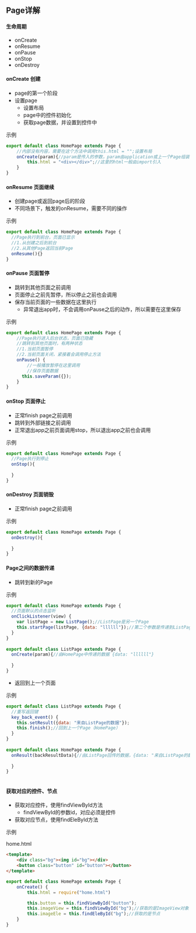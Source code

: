 ## Page详解

#### 生命周期

* onCreate
* onResume
* onPause
* onStop
* onDestroy

#### onCreate 创建

* page的第一个阶段
* 设置page
  * 设置布局
  * page中的控件初始化
  * 获取page数据，并设置到控件中

示例

```javascript
export default class HomePage extends Page {
    //内部没有内容，需要在这个方法中调用this.html = "";设置布局
    onCreate(param){//param是传入的参数，param由application或上一个Page组装
        this.html = "<div></div>";//这里的html一般由import引入
    }
}
```

#### onResume 页面继续

* 创建page或返回page后的阶段
* 不同场景下，触发的onResume，需要不同的操作

示例

```javascript
export default class HomePage extends Page {
  //Page执行到前台，页面已显示
  //1.从创建之后到前台
  //2.从其他Page返回当前Page
  onResume(){}
}
```

#### onPause 页面暂停

* 跳转到其他页面之前调用
* 页面停止之前先暂停，所以停止之前也会调用
* 保存当前页面的一些数据在这里执行
  * 异常退出app时，不会调用onPause之后的动作，所以需要在这里保存

示例

```javascript
export default class HomePage extends Page {
    //Page执行进入后台状态，页面已隐藏
    //跳转到其他页面时，有两种状态
    //1.当前页面暂停
    //2.当前页面关闭，紧接着会调用停止方法
    onPause() {
        //一般播放暂停在这里调用
        //保存页面数据
      this.saveParam({});
    }
}
```

#### onStop 页面停止

* 正常finish page之前调用
* 跳转到外部链接之前调用
* 正常退出app之前页面调用stop，所以退出app之前也会调用

示例

```javascript
export default class HomePage extends Page {
  //Page执行到停止
  onStop(){
    
  }
}
```

#### onDestroy 页面销毁

* 正常finish page之前调用

示例

```javascript
export default class HomePage extends Page {
  onDestroy(){
    
  }
}
```

#### Page之间的数据传递

* 跳转到新的Page

示例

```javascript
export default class HomePage extends Page {
  //页面默认的点击监听
  onClickListener(view) {
    var listPage = new ListPage();//ListPage是另一个Page
    this.startPage(listPage, {data: "llllll"});//第二个参数是传递到ListPage的数据
  }
}
  
export default class ListPage extends Page {
  onCreate(param){//由HomePage中传递的数据 {data: "llllll"}
    
  }
}
```

* 返回到上一个页面

示例

```javascript
export default class ListPage extends Page {
  //重写返回键
  key_back_event() {
    this.setResult({data: "来自ListPage的数据"});
    this.finish();//回到上一个Page（HomePage）
  }
}
	
export default class HomePage extends Page {
  onResult(backResultData){//由ListPage回传的数据，{data: "来自ListPage的数据"}
    
  }
}
  
```

#### 获取对应的控件、节点


* 获取对应控件，使用findViewById方法
  * findViewById的参数id，对应必须是控件
* 获取对应节点，使用findEleById方法

示例

home.html
```html
<template>
    <div class="bg"><img id="bg"></div>
    <button class="button" id="button"></button>
</template>
```

```javascript
export default class HomePage extends Page {
    onCreate() {
        this.html = require("home.html")

        this.button = this.findViewById("button");
        this.imageView = this.findViewById("bg");//获取的是ImageView对象
        this.imageEle = this.findEleById("bg");//获取的是节点
    }
}
```




